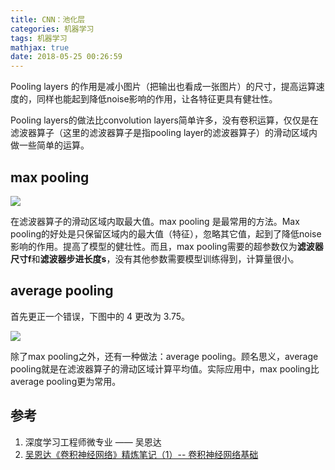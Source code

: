 ```yaml
---
title: CNN：池化层
categories: 机器学习
tags: 机器学习
mathjax: true
date: 2018-05-25 00:26:59
---
```


Pooling layers 的作用是减小图片（把输出也看成一张图片）的尺寸，提高运算速度的，同样也能起到降低noise影响的作用，让各特征更具有健壮性。

Pooling layers的做法比convolution layers简单许多，没有卷积运算，仅仅是在滤波器算子（这里的滤波器算子是指pooling layer的滤波器算子）的滑动区域内做一些简单的运算。

## max pooling

![](/img/pooling_layer1.png)

在滤波器算子的滑动区域内取最大值。max pooling 是最常用的方法。Max pooling的好处是只保留区域内的最大值（特征），忽略其它值，起到了降低noise影响的作用。提高了模型的健壮性。而且，max pooling需要的超参数仅为**滤波器尺寸f**和**滤波器步进长度s**，没有其他参数需要模型训练得到，计算量很小。

## average pooling

首先更正一个错误，下图中的 4 更改为 3.75。

![](/img/pooling_layer2.png)

除了max pooling之外，还有一种做法：average pooling。顾名思义，average pooling就是在滤波器算子的滑动区域计算平均值。实际应用中，max pooling比average pooling更为常用。

## 参考
1. 深度学习工程师微专业 —— 吴恩达
2. [吴恩达《卷积神经网络》精炼笔记（1）-- 卷积神经网络基础](https://mp.weixin.qq.com/s?__biz=MzIwOTc2MTUyMg==&mid=2247484005&idx=1&sn=2e40be17ad50cc4253a026c37910766a&chksm=976fa7f8a0182eee1fc5f8dde25a87a40f34eb6889cb0927e11f5ce1eaf5ced7fc42950f2b30&scene=21#wechat_redirect)

